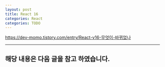 ```yaml
---
layout: post
title: React 16 
categories: React
categories: TODO
---
```


https://dev-momo.tistory.com/entry/React-v16-무엇이-바뀌었나

----
해당 내용은 다음 글을 참고 하였습니다.
- 